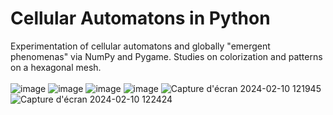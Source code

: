 # Cellular Automatons in Python
Experimentation of cellular automatons and globally "emergent phenomenas" via NumPy and Pygame. Studies on colorization and patterns on a hexagonal mesh.
<br>
<br>
![image](https://github.com/aent0n/CELLAutomataPYTHON/assets/116871473/415f28a0-76b3-4ee3-b9f9-b2249fc06b5f)
![image](https://github.com/aent0n/CELLAutomataPYTHON/assets/116871473/417b56b0-1e93-4d9b-93da-eca512c182a6)
![image](https://github.com/aent0n/CELLAutomataPYTHON/assets/116871473/5901fd67-bd1c-4ad3-a116-2992aa9af921)
![image](https://github.com/aent0n/CELLAutomataPYTHON/assets/116871473/9809c583-a3cb-4318-a98a-3fb22a0d549c)
![Capture d'écran 2024-02-10 121945](https://github.com/aent0n/CELLAutomataPYTHON/assets/116871473/653240b4-f922-49bd-958d-3cdc67d1a860)
![Capture d'écran 2024-02-10 122424](https://github.com/aent0n/CELLAutomataPYTHON/assets/116871473/1b6d6a75-44e9-44ad-8d82-de512f12f929)


